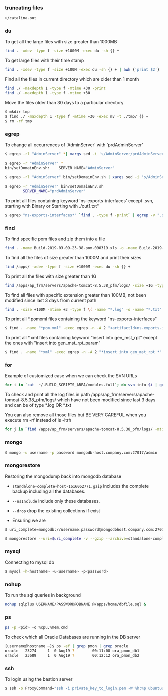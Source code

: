 
### truncating files

```bash
>/catalina.out
```

### du

To get all the large files with size greater than 1000MB

```bash
find . -xdev -type f -size +1000M -exec du -sh {} + 
```

To get large files with their time stamp 

```bash
find . -xdev -type f -size +100M -exec du -sh {} + | awk {'print $2'} | xargs ls -ltrh | grep *.out 
```

Find all the files in current directory which are older than 1 month 

```bash
find ./ -maxdepth 1 -type f -mtime +30 -print 
find ./ -maxdepth 1 -type f -mtime +30 
```

Move the files older than 30 days to a particular directory 

```bash
$ mkdir tmp 
$ find ./ -maxdepth 1 -type f -mtime +30 -exec mv -t ./tmp/ {} + 
$ rm -rf tmp
```


### egrep

To change all occurrences of 'AdminServer' with 'prdAdminServer'

```bash
$ egrep -rl "AdminServer" *| xargs sed -i 's/AdminServer/prdAdminServer/g' 
  
$ egrep -r "AdminServer" * 
bin/setDomainEnv.sh:    SERVER_NAME="AdminServer"  
 
$ egrep -rl "AdminServer" bin/setDomainEnv.sh | xargs sed -i 's/AdminServer/prdAdminServer/g' 
 
$ egrep -r "AdminServer" bin/setDomainEnv.sh 
        SERVER_NAME="prdAdminServer" 
```

To print all files containing keyword 'ns-exports-interfaces' except .svn, starting with Binary or Starting with ./out1.txt"

```bash
$ egrep "ns-exports-interfaces*" `find . -type f -print` | egrep -v ".svn|^Binary file|^./out1.txt"
```


### find

To find specific pom files and zip them into a file

```bash
find . -name Build-2019-03-09-23-38-pom-090319.xls -o -name Build-2019-03-12-23-05-pom-120319.xls -o -name Build-2019-03-13-07-46-pom-130319.xls|xargs zip -r 123.zip
```

To find all the files of size greater than 1000M and print their sizes

```bash
find /apps/ -xdev -type f -size +1000M -exec du -sh {} + 
```

To print all the files with size greater than 1G

```bash
find /apps/ap_frm/servers/apache-tomcat-8.5.38_pfm/logs/ -size +1G -type f -print
```

To find all files with specific extension greater than 100MB, not been modified since last 3 days from current path

```bash
find . -size +100M -mtime +3 -type f \( -name "*.log" -o -name "*.txt" -o -name "*.out" \)
```

To print all *.pomxml files containing the keyword "<artifactId>ns-exports-interfaces</artifactId>"

```bash
$ find . -name "*pom.xml" -exec egrep -n -A 2 "<artifactId>ns-exports-interfaces</artifactId>" '{}' \; -print
```

To print all *.xml files containing keyword "insert into gen_mst_rpt" except the ones with "insert into gen_mst_rpt_param"

```bash
$ find . -name "*xml" -exec egrep -n -A 2 "*insert into gen_mst_rpt *" -v "*insert into gen_mst_rpt_param*" '{}' \; -print 
```


### for

Example of customized case when we can check the SVN URLs

```bash
for i in `cat  ~/.BUILD_SCRIPTS_AREA/modules.full`; do svn info $i | grep URL; done | awk {'print $2'} 
```


To check and print all the log files in path /apps/ap_frm/servers/apache-tomcat-8.5.38_pfm/logs/ which have not been modified since last 3 days and can be of type *.log OR *.txt

You can also remove all those files but BE VERY CAREFUL when you execute rm -rf instead of ls -ltrh

```bash
for j in `find /apps/ap_frm/servers/apache-tomcat-8.5.38_pfm/logs/ -mtime +3 -type f \( -name "*.log" -o -name "*.txt" -o -name "*.out" \)`;do echo $j; ls -ltrh $j; done;
```

### mongo

```bash
$ mongo -u username -p password mongodb-host.company.com:27017/admin
```


### mongorestore

Restoring the mongodump back into mongodb database

- `standalone-complete-host-1616062771.gzip` includes the complete backup including all the databases.

- `--nsInclude` include only these databases.

- `--drop` drop the existing collections if exist

- Ensuring we are 
```bash
$ uri_complete=mongodb://username:password@mongodbhost.company.com:27017/admin:27017/admin

$ mongorestore --uri=$uri_complete -v --gzip --archive=standalone-complete-host-1616062771.gzip --nsInclude="module-*" --nsInclude="cli*" --numInsertionWorkersPerCollection=15 --bypassDocumentValidation --drop --preserveUUID --convertLegacyIndexes
```

### mysql

Connecting to mysql db

```bash
$ mysql -h<hostname> -u<username> -p<password> 
```


### nohup

To run the sql queries in background 

```bash
nohup sqlplus USERNAME/PASSWORD@DBNAME @/apps/home/dbfile.sql &
```

### ps

```bash
ps -p <pid> -o %cpu,%mem,cmd
```

To check which all Oracle Databases are running in the DB server

```bash
[username@hostname ~]$ ps -ef | grep pmon | grep oracle
oracle   23274     1  0 Aug19 ?        00:11:08 ora_pmon_db1
oracle   23689     1  0 Aug19 ?        00:12:12 ora_pmon_db2
```

### ssh

To login using the bastion server

```bash
$ ssh -o ProxyCommand="ssh -i private_key_to_login.pem -W %h:%p ubuntu@bastion.host.link" -i private_key_to_login.pem ubuntu@172.126.146.224 -vvvvv
```
